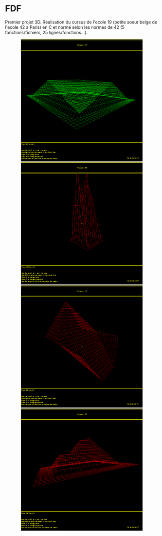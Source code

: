 # FDF

Premier projet 3D. Réalisation du cursus de l'ecole 19 (petite soeur belge de l'ecole 42 à Paris) en C et normé selon les normes de 42 (5 fonctions/fichiers, 25 lignes/fonctions...).


<p align="center">
  <img src="/screenshot/screen01.png" width="400px" height="400"</img>
    <img src="/screenshot/screen02.png" width="400px" height="400"</img>
    <img src="/screenshot/screen03.png" width="400px" height="400"</img>
    <img src="/screenshot/screen00.png" width="400px" height="400"</img> 
</p>
